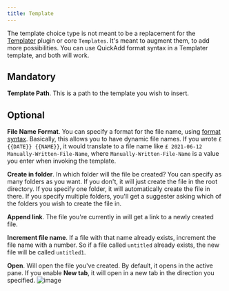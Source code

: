 ```yaml
---
title: Template
---
```


The template choice type is not meant to be a replacement for the [Templater](https://github.com/SilentVoid13/Templater/) plugin or core `Templates`. It's meant to augment them, to add more possibilities. You can use QuickAdd format syntax in a Templater template, and both will work.

## Mandatory
**Template Path**. This is a path to the template you wish to insert.

## Optional
**File Name Format**. You can specify a format for the file name, using [format syntax](../FormatSyntax.md).
Basically, this allows you to have dynamic file names. If you wrote `£ {{DATE}} {{NAME}}`, it would translate to a file name like `£ 2021-06-12 Manually-Written-File-Name`, where `Manually-Written-File-Name` is a value you enter when invoking the template.

**Create in folder**. In which folder will the file be created?
You can specify as many folders as you want. If you don't, it will just create the file in the root directory. If you specify one folder, it will automatically create the file in there.
If you specify multiple folders, you'll get a suggester asking which of the folders you wish to create the file in.

**Append link**. The file you're currently in will get a link to a newly created file.

**Increment file name**. If a file with that name already exists, increment the file name with a number. So if a file called `untitled` already exists, the new file will be called `untitled1`.

**Open**. Will open the file you've created. By default, it opens in the active pane. If you enable **New tab**, it will open in a new tab in the direction you specified.
![image](https://user-images.githubusercontent.com/29108628/121773888-3f680980-cb7f-11eb-919b-97d56ef9268e.png)
